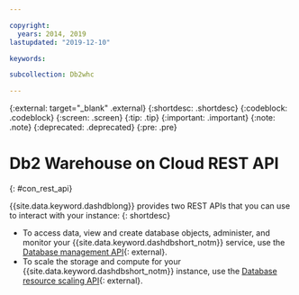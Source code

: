 ```yaml
---

copyright:
  years: 2014, 2019
lastupdated: "2019-12-10"

keywords:

subcollection: Db2whc

---
```


<!-- Attribute definitions --> 
{:external: target="_blank" .external}
{:shortdesc: .shortdesc}
{:codeblock: .codeblock}
{:screen: .screen}
{:tip: .tip}
{:important: .important}
{:note: .note}
{:deprecated: .deprecated}
{:pre: .pre}

# Db2 Warehouse on Cloud REST API
{: #con_rest_api}

{{site.data.keyword.dashdblong}} provides two REST APIs that you can use to interact with your instance:
{: shortdesc}

- To access data, view and create database objects, administer, and monitor your {{site.data.keyword.dashdbshort_notm}} service, use the [Database management API](https://cloud.ibm.com/apidocs/db2-warehouse-on-cloud){: external}.
- To scale the storage and compute for your {{site.data.keyword.dashdbshort_notm}} instance, use the [Database resource scaling API](https://cloud.ibm.com/apidocs/db2-warehouse-on-cloud/db2woc_scale_exp){: external}.


